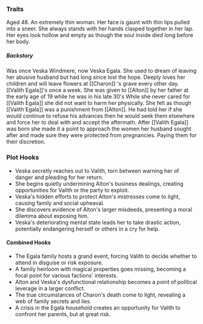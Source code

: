 ### Traits
Aged 48. An extremely thin woman. Her face is gaunt with thin lips pulled into a sneer. She always stands with her hands clasped together in her lap. Her eyes look hollow and empty as though the soul inside died long before her body.

##### Backstory
Was once Veska Windmere, now Veska Egala. She used to dream of leaving her abusive husband but had long since lost the hope. Deeply loves her children and will leave flowers at [[Charon]] 's grave every other day. [[Valith Egala]]'s once a week.
She was given to [[Alton]] by her father at the early age of 19 while he was in his late 30's 
While she never cared for [[Valith Egala]] she did not want to harm her physically. She felt as though [[Valith Egala]] was a punishment from [[Alton]]. He had told her if she would continue to refuse his advances then he would seek them elsewhere and force her to deal with and accept the aftermath. After [[Valith Egala]] was born she made it a point to approach the women her husband sought after and made sure they were protected from pregnancies. Paying them for their discretion. 

### Plot Hooks
- Veska secretly reaches out to Valith, torn between warning her of danger and pleading for her return.
- She begins quietly undermining Alton's business dealings, creating opportunities for Valith or the party to exploit.
- Veska's hidden efforts to protect Alton's mistresses come to light, causing family and social upheaval.
- She discovers evidence of Alton's larger misdeeds, presenting a moral dilemma about exposing him.
- Veska's deteriorating mental state leads her to take drastic action, potentially endangering herself or others in a cry for help.

#### Combined Hooks
- The Egala family hosts a grand event, forcing Valith to decide whether to attend in disguise or risk exposure.
- A family heirloom with magical properties goes missing, becoming a focal point for various factions' interests.
- Alton and Veska's dysfunctional relationship becomes a point of political leverage in a larger conflict.
- The true circumstances of Charon's death come to light, revealing a web of family secrets and lies.
- A crisis in the Egala household creates an opportunity for Valith to confront her parents, but at great risk.